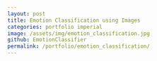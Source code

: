 ```yaml
---
layout: post
title: Emotion Classification using Images
categories: portfolio imperial
image: /assets/img/emotion_classification.jpg
github: EmotionClassifier
permalink: /portfolio/emotion_classification/
---
```

